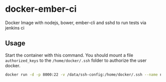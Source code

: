 # docker-ember-ci
Docker Image with nodejs, bower, ember-cli and sshd to run tests via jenkins ci

## Usage
Start the container with this command. You should mount a file `authorized_keys` to the `/home/docker/.ssh` folder to authorize the user docker.

```bash
docker run -d -p 8000:22 -v /data/ssh-config:/home/docker/.ssh --name nodejs docker-ember-ci
```
